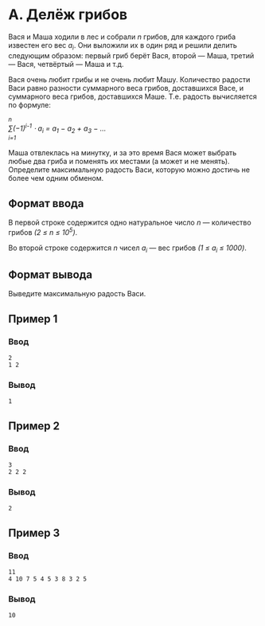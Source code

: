 # A. Делёж грибов

Вася и Маша ходили в лес и собрали _n_ грибов, для каждого гриба известен его вес _a<sub>i</sub>_. Они выложили их в
один ряд и решили делить следующим образом: первый гриб берёт Вася, второй — Маша, третий — Вася,
четвёртый — Маша и т.д.

Вася очень любит грибы и не очень любит Машу. Количество радости Васи равно разности суммарного веса грибов, доставшихся
Васе, и суммарного веса грибов, доставшихся Маше. Т.е. радость вычисляется по формуле:

_<sub>n</sub>  
∑(−1)<sup>i-1</sup> ⋅ a<sub>i</sub> = a<sub>1</sub> − a<sub>2</sub> + a<sub>3</sub> − …  
<sup>i=1</sup>_

Маша отвлеклась на минутку, и за это время Вася может выбрать любые два гриба и поменять их местами (а может и не
менять). Определите максимальную радость Васи, которую можно достичь не более чем одним обменом.

## Формат ввода

В первой строке содержится одно натуральное число _n_ — количество грибов _(2 ≤ n ≤ 10<sup>5</sup>)_.

Во второй строке содержится _n_ чисел _a<sub>i</sub>_ — вес грибов _(1 ≤ a<sub>i</sub> ≤ 1000)_.

## Формат вывода

Выведите максимальную радость Васи.

## Пример 1

### Ввод

    2
    1 2

### Вывод

    1

## Пример 2

### Ввод

    3
    2 2 2

### Вывод

    2

## Пример 3

### Ввод

    11
    4 10 7 5 4 5 3 8 3 2 5

### Вывод

    10
